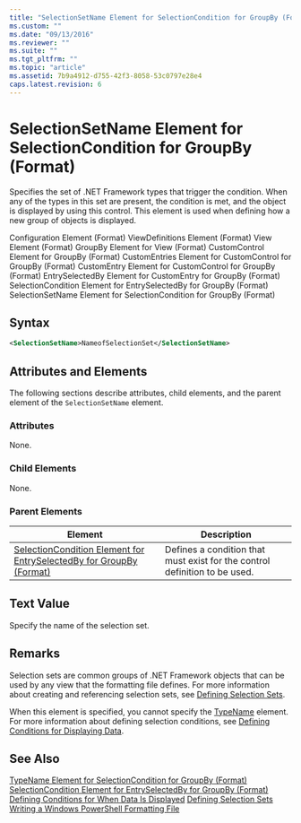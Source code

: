 ```yaml
---
title: "SelectionSetName Element for SelectionCondition for GroupBy (Format) | Microsoft Docs"
ms.custom: ""
ms.date: "09/13/2016"
ms.reviewer: ""
ms.suite: ""
ms.tgt_pltfrm: ""
ms.topic: "article"
ms.assetid: 7b9a4912-d755-42f3-8058-53c0797e28e4
caps.latest.revision: 6
---
```

# SelectionSetName Element for SelectionCondition for GroupBy (Format)
Specifies the set of .NET Framework types that trigger the condition. When any of the types in this set are present, the condition is met, and the object is displayed by using this control. This element is used when defining how a new group of objects is displayed.

 Configuration Element (Format)
ViewDefinitions Element (Format)
View Element (Format)
GroupBy Element for View (Format)
CustomControl Element for GroupBy (Format)
CustomEntries Element for CustomControl for GroupBy (Format)
CustomEntry Element for CustomControl for GroupBy (Format)
EntrySelectedBy Element for CustomEntry for GroupBy (Format)
SelectionCondition Element for EntrySelectedBy for GroupBy (Format)
SelectionSetName Element for SelectionCondition for GroupBy (Format)

## Syntax

```xml
<SelectionSetName>NameofSelectionSet</SelectionSetName>
```

## Attributes and Elements
 The following sections describe attributes, child elements, and the parent element of the `SelectionSetName` element.

### Attributes
 None.

### Child Elements
 None.

### Parent Elements

|Element|Description|
|-------------|-----------------|
|[SelectionCondition Element for EntrySelectedBy for GroupBy (Format)](./selectioncondition-element-for-entryselectedby-for-groupby-format.md)|Defines a condition that must exist for the control definition to be used.|

## Text Value
 Specify the name of the selection set.

## Remarks
 Selection sets are common groups of .NET Framework objects that can be used by any view that the formatting file defines. For more information about creating and referencing selection sets, see [Defining Selection Sets](./defining-selection-sets.md).

 When this element is specified, you cannot specify the [TypeName](./typename-element-for-selectioncondition-for-groupby-format.md) element. For more information about defining selection conditions, see [Defining Conditions for Displaying Data](./defining-conditions-for-displaying-data.md).

## See Also
 [TypeName Element for SelectionCondition for GroupBy (Format)](./typename-element-for-selectioncondition-for-groupby-format.md)
 [SelectionCondition Element for EntrySelectedBy for GroupBy (Format)](./selectioncondition-element-for-entryselectedby-for-groupby-format.md)
 [Defining Conditions for When Data Is Displayed](./defining-conditions-for-displaying-data.md)
 [Defining Selection Sets](./defining-selection-sets.md)
 [Writing a Windows PowerShell Formatting File](./writing-a-windows-powershell-formatting-file.md)
